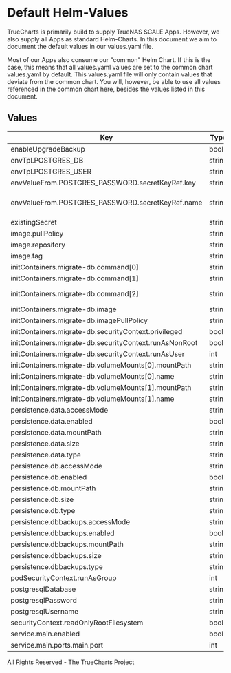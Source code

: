 # Default Helm-Values

TrueCharts is primarily build to supply TrueNAS SCALE Apps.
However, we also supply all Apps as standard Helm-Charts. In this document we aim to document the default values in our values.yaml file.

Most of our Apps also consume our "common" Helm Chart.
If this is the case, this means that all values.yaml values are set to the common chart values.yaml by default. This values.yaml file will only contain values that deviate from the common chart.
You will, however, be able to use all values referenced in the common chart here, besides the values listed in this document.

## Values

| Key | Type | Default | Description |
|-----|------|---------|-------------|
| enableUpgradeBackup | bool | `false` |  |
| envTpl.POSTGRES_DB | string | `"{{ .Values.postgresqlDatabase }}"` |  |
| envTpl.POSTGRES_USER | string | `"{{ .Values.postgresqlUsername }}"` |  |
| envValueFrom.POSTGRES_PASSWORD.secretKeyRef.key | string | `"postgresql-password"` |  |
| envValueFrom.POSTGRES_PASSWORD.secretKeyRef.name | string | `"{{ ( tpl .Values.existingSecret $ ) | default ( include \"common.names.fullname\" . ) }}"` |  |
| existingSecret | string | `""` |  |
| image.pullPolicy | string | `"IfNotPresent"` |  |
| image.repository | string | `"bitnami/postgresql"` |  |
| image.tag | string | `"13.4.0@sha256:2312f61d3c07ca3a05c1393ca3e02b210379dc0264610bf0c050e94bba9dd3ad"` |  |
| initContainers.migrate-db.command[0] | string | `"/bin/sh"` |  |
| initContainers.migrate-db.command[1] | string | `"-cx"` |  |
| initContainers.migrate-db.command[2] | string | `"echo 'trying to migrate old db to new location...'\nmkdir -p /bitnami/postgresql/data\nmv -f /bitnami/postgresql/old/* /bitnami/postgresql/data/ || true\nchown -R {{ .Values.podSecurityContext.runAsUser }}:{{ .Values.podSecurityContext.fsGroup }} /bitnami/postgresql/data\nchmod 775 /bitnami/postgresql/data\n"` |  |
| initContainers.migrate-db.image | string | `"{{ .Values.alpineImage.repository}}:{{ .Values.alpineImage.tag }}"` |  |
| initContainers.migrate-db.imagePullPolicy | string | `"IfNotPresent"` |  |
| initContainers.migrate-db.securityContext.privileged | bool | `true` |  |
| initContainers.migrate-db.securityContext.runAsNonRoot | bool | `false` |  |
| initContainers.migrate-db.securityContext.runAsUser | int | `0` |  |
| initContainers.migrate-db.volumeMounts[0].mountPath | string | `"/bitnami/postgresql/old"` |  |
| initContainers.migrate-db.volumeMounts[0].name | string | `"db"` |  |
| initContainers.migrate-db.volumeMounts[1].mountPath | string | `"/bitnami/postgresql"` |  |
| initContainers.migrate-db.volumeMounts[1].name | string | `"data"` |  |
| persistence.data.accessMode | string | `"ReadWriteOnce"` |  |
| persistence.data.enabled | bool | `true` |  |
| persistence.data.mountPath | string | `"/bitnami/postgresql"` |  |
| persistence.data.size | string | `"999Gi"` |  |
| persistence.data.type | string | `"pvc"` |  |
| persistence.db.accessMode | string | `"ReadWriteOnce"` |  |
| persistence.db.enabled | bool | `true` |  |
| persistence.db.mountPath | string | `"/bitnami/postgresql/old"` |  |
| persistence.db.size | string | `"999Gi"` |  |
| persistence.db.type | string | `"pvc"` |  |
| persistence.dbbackups.accessMode | string | `"ReadWriteOnce"` |  |
| persistence.dbbackups.enabled | bool | `true` |  |
| persistence.dbbackups.mountPath | string | `"/dbbackups"` |  |
| persistence.dbbackups.size | string | `"999Gi"` |  |
| persistence.dbbackups.type | string | `"pvc"` |  |
| podSecurityContext.runAsGroup | int | `0` |  |
| postgresqlDatabase | string | `"test"` |  |
| postgresqlPassword | string | `"testpass"` |  |
| postgresqlUsername | string | `"test"` |  |
| securityContext.readOnlyRootFilesystem | bool | `false` |  |
| service.main.enabled | bool | `true` |  |
| service.main.ports.main.port | int | `5432` |  |

All Rights Reserved - The TrueCharts Project
